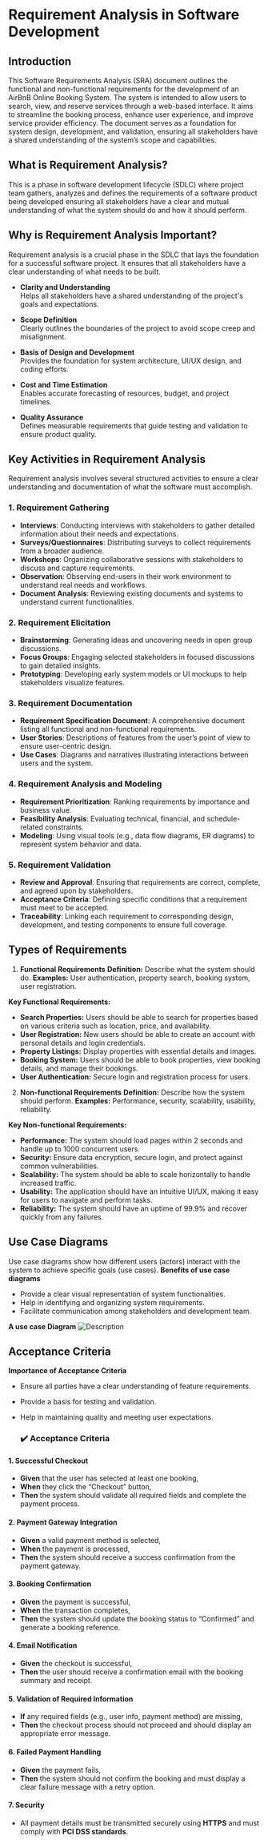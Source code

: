 # Requirement Analysis in Software Development
## Introduction
This Software Requirements Analysis (SRA) document outlines the functional and non-functional requirements for the development of an AirBnB Online Booking System. The system is intended to allow users to search, view, and reserve services through a web-based interface. It aims to streamline the booking process, enhance user experience, and improve service provider efficiency. The document serves as a foundation for system design, development, and validation, ensuring all stakeholders have a shared understanding of the system’s scope and capabilities.

## What is Requirement Analysis?
This is a phase in software development lifecycle (SDLC) where project team gathers, analyzes and defines the requirements of a software product being developed ensuring all stakeholders have a clear and mutual understanding of what the system should do and how it should perform.

## Why is Requirement Analysis Important?
Requirement analysis is a crucial phase in the SDLC that lays the foundation for a successful software project. It ensures that all stakeholders have a clear understanding of what needs to be built.

- **Clarity and Understanding**  
  Helps all stakeholders have a shared understanding of the project's goals and expectations.

- **Scope Definition**  
  Clearly outlines the boundaries of the project to avoid scope creep and misalignment.

- **Basis of Design and Development**  
  Provides the foundation for system architecture, UI/UX design, and coding efforts.

- **Cost and Time Estimation**  
  Enables accurate forecasting of resources, budget, and project timelines.

- **Quality Assurance**  
  Defines measurable requirements that guide testing and validation to ensure product quality.

## Key Activities in Requirement Analysis

Requirement analysis involves several structured activities to ensure a clear understanding and documentation of what the software must accomplish.

### 1. **Requirement Gathering**

- **Interviews**: Conducting interviews with stakeholders to gather detailed information about their needs and expectations.  
- **Surveys/Questionnaires**: Distributing surveys to collect requirements from a broader audience.  
- **Workshops**: Organizing collaborative sessions with stakeholders to discuss and capture requirements.  
- **Observation**: Observing end-users in their work environment to understand real needs and workflows.  
- **Document Analysis**: Reviewing existing documents and systems to understand current functionalities.

### 2. **Requirement Elicitation**

- **Brainstorming**: Generating ideas and uncovering needs in open group discussions.  
- **Focus Groups**: Engaging selected stakeholders in focused discussions to gain detailed insights.  
- **Prototyping**: Developing early system models or UI mockups to help stakeholders visualize features.

### 3. **Requirement Documentation**

- **Requirement Specification Document**: A comprehensive document listing all functional and non-functional requirements.  
- **User Stories**: Descriptions of features from the user’s point of view to ensure user-centric design.  
- **Use Cases**: Diagrams and narratives illustrating interactions between users and the system.

### 4. **Requirement Analysis and Modeling**

- **Requirement Prioritization**: Ranking requirements by importance and business value.  
- **Feasibility Analysis**: Evaluating technical, financial, and schedule-related constraints.  
- **Modeling**: Using visual tools (e.g., data flow diagrams, ER diagrams) to represent system behavior and data.

### 5. **Requirement Validation**

- **Review and Approval**: Ensuring that requirements are correct, complete, and agreed upon by stakeholders.  
- **Acceptance Criteria**: Defining specific conditions that a requirement must meet to be accepted.  
- **Traceability**: Linking each requirement to corresponding design, development, and testing components to ensure full coverage.

## Types of Requirements
1. **Functional Requirements**
**Definition:** Describe what the system should do.
**Examples:** User authentication, property search, booking system, user registration.

**Key Functional Requirements:**

- **Search Properties:** Users should be able to search for properties based on various criteria such as location, price, and availability.
- **User Registration:** New users should be able to create an account with personal details and login credentials.
- **Property Listings:** Display properties with essential details and images.
- **Booking System:** Users should be able to book properties, view booking details, and manage their bookings.
- **User Authentication:** Secure login and registration process for users.
2. **Non-functional Requirements**
**Definition:** Describe how the system should perform.
**Examples:** Performance, security, scalability, usability, reliability.

**Key Non-functional Requirements:**

- **Performance:** The system should load pages within 2 seconds and handle up to 1000 concurrent users.
- **Security:** Ensure data encryption, secure login, and protect against common vulnerabilities.
- **Scalability:** The system should be able to scale horizontally to handle increased traffic.
- **Usability:** The application should have an intuitive UI/UX, making it easy for users to navigate and perform tasks.
- **Reliability:** The system should have an uptime of 99.9% and recover quickly from any failures.
   
## Use Case Diagrams
Use case diagrams show how different users (actors) interact with the system to achieve specific goals (use cases).
**Benefits of use case diagrams**
- Provide a clear visual representation of system functionalities.
- Help in identifying and organizing system requirements.
- Facilitate communication among stakeholders and development team.
  
**A use case Diagram**
![Description](https://drive.google.com/uc?export=view&id=1f8KNWXcutZHTzp3aROwxSCWxS8VhVUEO)

## Acceptance Criteria
**Importance of Acceptance Criteria**
- Ensure all parties have a clear understanding of feature requirements.
- Provide a basis for testing and validation.
- Help in maintaining quality and meeting user expectations.

  ### ✔️ Acceptance Criteria

#### 1. Successful Checkout
- **Given** that the user has selected at least one booking,  
- **When** they click the “Checkout” button,  
- **Then** the system should validate all required fields and complete the payment process.

#### 2. Payment Gateway Integration
- **Given** a valid payment method is selected,  
- **When** the payment is processed,  
- **Then** the system should receive a success confirmation from the payment gateway.

#### 3. Booking Confirmation
- **Given** the payment is successful,  
- **When** the transaction completes,  
- **Then** the system should update the booking status to “Confirmed” and generate a booking reference.

#### 4. Email Notification
- **Given** the checkout is successful,  
- **Then** the user should receive a confirmation email with the booking summary and receipt.

#### 5. Validation of Required Information
- **If** any required fields (e.g., user info, payment method) are missing,  
- **Then** the checkout process should not proceed and should display an appropriate error message.

#### 6. Failed Payment Handling
- **Given** the payment fails,  
- **Then** the system should not confirm the booking and must display a clear failure message with a retry option.

#### 7. Security
- All payment details must be transmitted securely using **HTTPS** and must comply with **PCI DSS standards**.
